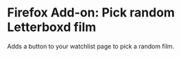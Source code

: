 # Firefox Add-on: Pick random Letterboxd film

Adds a button to your watchlist page to pick a random film.

